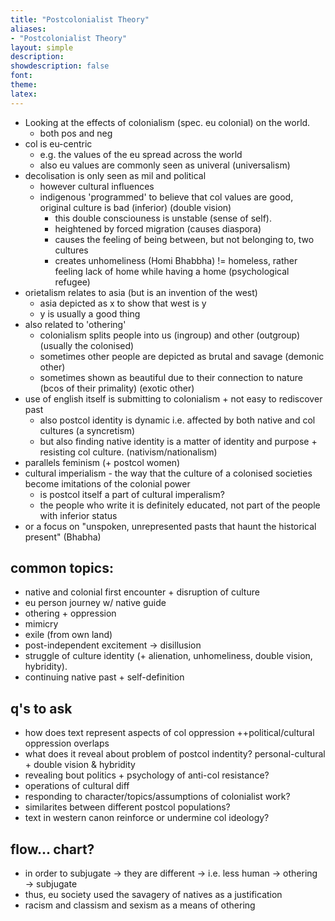 ```yaml
---
title: "Postcolonialist Theory"
aliases:
- "Postcolonialist Theory"
layout: simple
description: 
showdescription: false
font: 
theme: 
latex: 
---
```


- Looking at the effects of colonialism (spec. eu colonial) on the world.
    - both pos and neg
- col is eu-centric
    - e.g. the values of the eu spread across the world
    - also eu values are commonly seen as univeral (universalism)
- decolisation is only seen as mil and political
    - however cultural influences
    - indigenous 'programmed' to believe that col values are good, original culture is bad (inferior) (double vision)
        - this double consciouness is unstable (sense of self).
        - heightened by forced migration (causes diaspora)
        - causes the feeling of being between, but not belonging to, two cultures
        - creates unhomeliness (Homi Bhabbha) != homeless, rather feeling lack of home while having a home (psychological refugee)
- orietalism relates to asia (but is an invention of the west)
    - asia depicted as x to show that west is y
    - y is usually a good thing
- also related to 'othering'
    - colonialism splits people into us (ingroup) and other (outgroup) (usually the colonised)
    - sometimes other people are depicted as brutal and savage (demonic other)
    - sometimes shown as beautiful due to their connection to nature (bcos of their primality) (exotic other)
- use of english itself is submitting to colonialism + not easy to rediscover past
    - also postcol identity is dynamic i.e. affected by both native and col cultures (a syncretism)
    - but also finding native identity is a matter of identity and purpose + resisting col culture. (nativism/nationalism)
- parallels feminism (+ postcol women)
- cultural imperialism - the way that the culture of a colonised societies become imitations of the colonial power
    - is postcol itself a part of cultural imperalism?
    - the people who write it is definitely educated, not part of the people with inferior status
- or a focus on "unspoken, unrepresented pasts that haunt the historical present" (Bhabha)

## common topics:

- native and colonial first encounter + disruption of culture
- eu person journey w/ native guide
- othering + oppression
- mimicry
- exile (from own land)
- post-independent excitement -> disillusion
- struggle of culture identity (+ alienation, unhomeliness, double vision, hybridity).
- continuing native past + self-definition

## q's to ask

- how does text represent aspects of col oppression ++political/cultural oppression overlaps
- what does it reveal about problem of postcol indentity? personal-cultural + double vision & hybridity
- revealing bout politics + psychology of anti-col resistance?
- operations of cultural diff
- responding to character/topics/assumptions of colonialist work?
- similarites between different postcol populations?
- text in western canon reinforce or undermine col ideology?

## flow... chart?

- in order to subjugate → they are different → i.e. less human → othering → subjugate
- thus, eu society used the savagery of natives as a justification
- racism and classism and sexism as a means of othering
